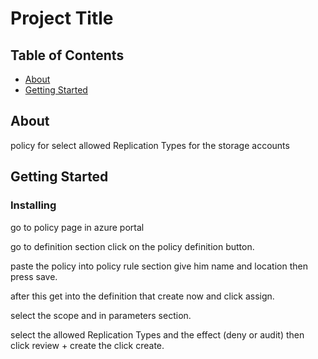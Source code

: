 # Project Title

## Table of Contents

- [About](#about)
- [Getting Started](#getting_started)

## About <a name = "about"></a>

policy for select allowed Replication Types for the storage accounts

## Getting Started <a name = "getting_started"></a>

### Installing

go to policy page in azure portal

go to definition section click on the policy definition button.

paste the policy into policy rule section give him name and location then press save.

after this get into the definition that create now and click assign.

select the scope and in parameters section.

select the allowed Replication Types and the effect (deny or audit) then click review + create the click create.

